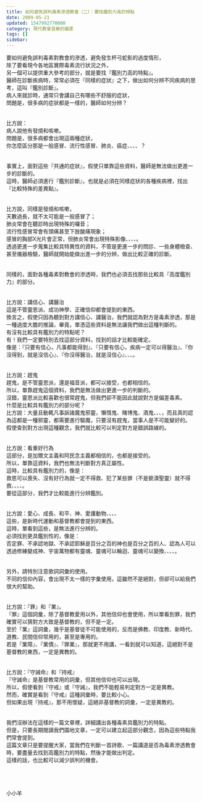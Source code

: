 ```yaml
---
title: 如何避免誤判毒素滲透教會（二）：要找鑑別力高的特點
date: 2009-05-21
updated: 1547992770000
category: 現代教會音樂的偏差
tags: []
sidebar: 
---
```


<p>要如何避免誤判毒素對教會的滲透，避免發生杯弓蛇影的過度情形，<br/>除了要看現今各地區實際毒素流行狀況之外，<br/>另一個可以提供重大參考的部分，就是要找『鑑別力高的特點』。<br/><!--more-->醫師在診斷疾病時，常常必須在『同樣的症狀』之下，做出如何分辨不同疾病的思考，這叫『鑑別診斷』。<br/>病人來就診時，通常只會講自己有哪些不舒服的症狀，<br/>問題是，很多病的症狀都是一樣的，醫師如何分辨？<br/><br/><br/>比方說：<br/>病人說他有發燒和咳嗽。<br/>問題是，很多病都會出現這兩種症狀，<br/>你怎麼區分那是一般感冒、流行性感冒、肺炎、癌症、、、、？<br/><br/><br/>事實上，面對這些『共通的症狀』，假使只單靠這些資料，醫師是無法做出更進一步的診斷的。<br/>這時，醫師必須進行『鑑別診斷』，也就是必須在同樣症狀的各種疾病裡，找出『比較特殊的差異點』。<br/><br/><br/>比方說，同樣是發燒和咳嗽，<br/>天數過長，就不太可能是一般感冒了；<br/>肺炎常會在聽診時出現特殊的囉音；<br/>流行性感冒常會有頭痛甚至下肢酸痛現象；<br/>感冒的胸部X光片會正常，但肺炎常會出現特殊影像、、、、。<br/>透過更進一步蒐集比較具特異性的資料，不管是更進一步的問診、一些身體檢查、甚至儀器檢驗，醫師就開始能做出進一步的分辨，做出比較正確的診斷。<br/><br/><br/>同樣的，面對各種毒素對教會的滲透時，我們也必須去找那些比較具『高度鑑別力』的部分。<br/><br/><br/>比方說：講信心、講醫治<br/>這是不管靈恩派、成功神學、正確信仰都會提到的東西。<br/>換言之，假使只因為聽到對方講信心、講醫治，我們就認為對方是毒素滲透，那是一種過度大膽的推論，畢竟，單憑這些資料是無法讓我們做出這種判斷的。<br/>有沒有比較具有鑑別力的特點呢？<br/>有！我們一定要特別去找這部分資料，找到的話才比較能確定。<br/>像是：『只要有信心，凡事都能得到』、『只要有信心，疾病一定可以得醫治』、『你沒得到，就是沒信心』、『你沒得醫治，就是沒信心』、、、。<br/><br/><br/>比方說：趕鬼<br/>趕鬼，是不管靈恩派，還是福音派，都可以接受，也都相信的。<br/>所以，單靠趕鬼這個資料，我們是無法做出更進一步的判斷的。<br/>沒錯，靈恩派比較喜歡也很常趕鬼，但我們卻不能因此就說對方是偏差毒素。<br/>什麼是比較具有鑑別力的部分呢？<br/>比方說：大量且動輒凡事訴諸魔鬼邪靈，懶惰鬼、賭博鬼、酒鬼、、、，而且真的認為這都是一種邪靈，都需要進行驅魔，只要沒有趕鬼，當事人是不可能變好的。<br/>假使查到對方出現這種觀念，我們就比較可以判定對方是錯誤路線的。<br/><br/><br/>比方說：看重好行為<br/>這部分，是加爾文主義和阿民念主義都相信的，也都是接受的。<br/>所以，單靠這資料，我們也無法判斷對方真正屬性。<br/>這時，比較具有鑑別力的，像是：<br/>救恩可以喪失、沒有好行為就一定不得救、犯了某些罪（不是褻瀆聖靈）就不得救、、、、。<br/>要從這部分，我們才比較能進行分辨鑑別。<br/><br/><br/>比方說：愛心、成長、和平、神、愛護動物、、、、<br/>這些，是新時代運動和基督教都會提到的東西。<br/>這時，單看到這些，是無法進行分辨的。<br/>必須找到更具鑑別性的，像是：<br/>否定罪、不承認地獄、不承認耶穌是百分之百的神也是百分之百的人、認為人可以透過修練變成神、宇宙萬物都有靈魂、靈魂可以輪迴、靈魂可以變換、、、、。<br/><br/><br/>另外，請特別注意歌詞詞彙的使用。<br/>不同的信仰內容，會出現不太一樣的字彙使用，這雖然不是絕對，但卻可以給我們很大的幫助。<br/><br/><br/>比方說：『罪』和『業』。<br/>『罪』這個詞彙，除了基督教愛用以外，其他信仰也會使用，所以單看到罪，我們確實可以猜對方大致是基督教的，但不是一定。<br/>至於『業』這詞彙，幾乎是基督徒不可能使用的，反而是佛教、印度教、新時代、道教、民間信仰常用的，甚至是專用的。<br/>若是『業障』、『業債』、『罪業』，那就更不用講，一看到就可以知道，這絕對不是基督教的東西，一定是異教的。<br/><br/><br/>比方說：『守誡命』和『持戒』<br/>『守誡命』是基督教常用的詞彙，但其他信仰也可以出現。<br/>所以，假使看到『守戒』或『守誡』，我們不能輕易判定對方一定是異教。<br/>然而，確實是看到『守戒』這種詞彙時，要比較小心。<br/>但如果出現『持戒』，那不用懷疑，這絕非基督教的詞彙，一定是異教的。<br/><br/><br/>我們沒辦法在這樣的一篇文章裡，詳細講出各種毒素具鑑別力的特點。<br/>但是，只要長期閱讀我們園地文章，一定可以建立起這部分觀念，因為這些特點我們常會提到。<br/>這篇文章只是要提醒大家，當我們在判斷一首詩歌、一篇講道是否為毒素滲透教會時，要盡量去找到高鑑別力的特點，然後才能做出判定。<br/>這樣的話，也比較可以減少誤判的機會。<br/><br/><br/><br/><br/>小小羊<br/><br/>
</p>